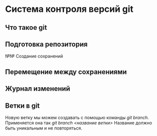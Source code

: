 # Система контроля версий git

## Что такое git

## Подготовка репозитория

№№ Создание сохранений

## Перемещение между сохранениями

## Журнал изменений

## Ветки в git
Новую ветку мы можем создавать с помощью команды *git branch*. Применяется она так *git branch <название ветки>* Название должно быть уникальным и не повторяться.
